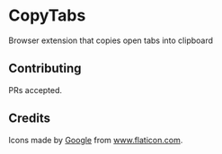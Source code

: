 # CopyTabs

Browser extension that copies open tabs into clipboard

## Contributing

PRs accepted.

## Credits

<div>Icons made by <a href="https://www.flaticon.com/authors/google" title="Google">Google</a> from <a href="https://www.flaticon.com/" title="Flaticon">www.flaticon.com</a>.</div>
